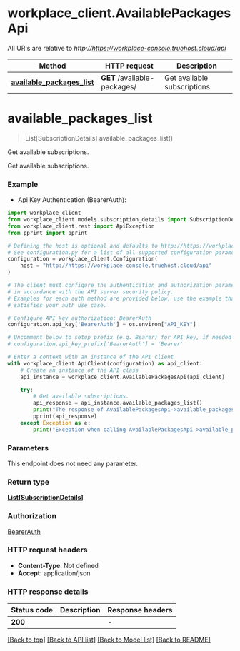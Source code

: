 # workplace_client.AvailablePackagesApi

All URIs are relative to *http://https://workplace-console.truehost.cloud/api*

Method | HTTP request | Description
------------- | ------------- | -------------
[**available_packages_list**](AvailablePackagesApi.md#available_packages_list) | **GET** /available-packages/ | Get available subscriptions.


# **available_packages_list**
> List[SubscriptionDetails] available_packages_list()

Get available subscriptions.

Get available subscriptions.

### Example

* Api Key Authentication (BearerAuth):

```python
import workplace_client
from workplace_client.models.subscription_details import SubscriptionDetails
from workplace_client.rest import ApiException
from pprint import pprint

# Defining the host is optional and defaults to http://https://workplace-console.truehost.cloud/api
# See configuration.py for a list of all supported configuration parameters.
configuration = workplace_client.Configuration(
    host = "http://https://workplace-console.truehost.cloud/api"
)

# The client must configure the authentication and authorization parameters
# in accordance with the API server security policy.
# Examples for each auth method are provided below, use the example that
# satisfies your auth use case.

# Configure API key authorization: BearerAuth
configuration.api_key['BearerAuth'] = os.environ["API_KEY"]

# Uncomment below to setup prefix (e.g. Bearer) for API key, if needed
# configuration.api_key_prefix['BearerAuth'] = 'Bearer'

# Enter a context with an instance of the API client
with workplace_client.ApiClient(configuration) as api_client:
    # Create an instance of the API class
    api_instance = workplace_client.AvailablePackagesApi(api_client)

    try:
        # Get available subscriptions.
        api_response = api_instance.available_packages_list()
        print("The response of AvailablePackagesApi->available_packages_list:\n")
        pprint(api_response)
    except Exception as e:
        print("Exception when calling AvailablePackagesApi->available_packages_list: %s\n" % e)
```



### Parameters

This endpoint does not need any parameter.

### Return type

[**List[SubscriptionDetails]**](SubscriptionDetails.md)

### Authorization

[BearerAuth](../README.md#BearerAuth)

### HTTP request headers

 - **Content-Type**: Not defined
 - **Accept**: application/json

### HTTP response details

| Status code | Description | Response headers |
|-------------|-------------|------------------|
**200** |  |  -  |

[[Back to top]](#) [[Back to API list]](../README.md#documentation-for-api-endpoints) [[Back to Model list]](../README.md#documentation-for-models) [[Back to README]](../README.md)

